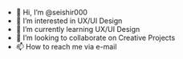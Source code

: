 - 👋 Hi, I’m @seishir000
- 👀 I’m interested in UX/UI Design
- 🌱 I’m currently learning UX/UI Design
- 💞️ I’m looking to collaborate on Creative Projects
- 📫 How to reach me via e-mail

<!---
seishir000/seishir000 is a ✨ special ✨ repository because its `README.md` (this file) appears on your GitHub profile.
You can click the Preview link to take a look at your changes.
--->
